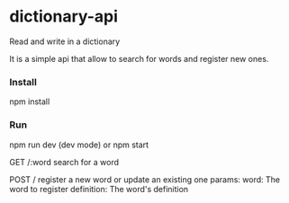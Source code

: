 # dictionary-api
Read and write in a dictionary

It is a simple api that allow to search for words and register new ones.

### Install
npm install

### Run
npm run dev (dev mode) or npm start

GET /:word search for a word

POST /     register a new word or update an existing one
  params: 
    word: The word to register
    definition: The word's definition
